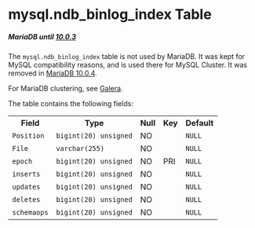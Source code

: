 # mysql.ndb_binlog_index Table

##### MariaDB until [10.0.3](/kb/en/mariadb-1003-release-notes/)

The `mysql.ndb_binlog_index` table is not used by MariaDB. It was kept for MySQL compatibility reasons, and is used there for MySQL Cluster. It was removed in [MariaDB 10.0.4](/kb/en/mariadb-1004-release-notes/).

For MariaDB clustering, see [Galera](/kb/en/galera/).

The table contains the following fields:

<table><tbody><tr><th>Field</th><th>Type</th><th>Null</th><th>Key</th><th>Default</th></tr>
<tr><td><code>Position</code></td><td><code>bigint(20) unsigned</code></td><td>NO</td><td></td><td><code>NULL</code></td></tr>
<tr><td><code>File</code></td><td><code>varchar(255)</code></td><td>NO</td><td></td><td><code>NULL</code></td></tr>
<tr><td><code>epoch</code></td><td><code>bigint(20) unsigned</code></td><td>NO</td><td>PRI</td><td><code>NULL</code></td></tr>
<tr><td><code>inserts</code></td><td><code>bigint(20) unsigned</code></td><td>NO</td><td></td><td><code>NULL</code></td></tr>
<tr><td><code>updates</code></td><td><code>bigint(20) unsigned</code></td><td>NO</td><td></td><td><code>NULL</code></td></tr>
<tr><td><code>deletes</code></td><td><code>bigint(20) unsigned</code></td><td>NO</td><td></td><td><code>NULL</code></td></tr>
<tr><td><code>schemaops</code></td><td><code>bigint(20) unsigned</code></td><td>NO</td><td></td><td><code>NULL</code></td></tr>
</tbody></table>